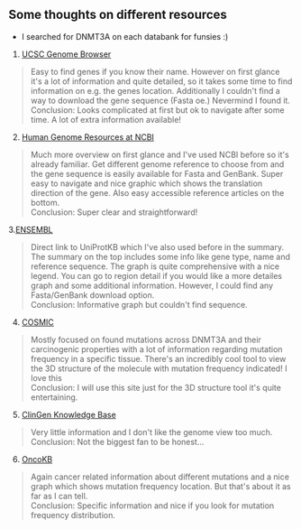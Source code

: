 ## Some thoughts on different resources

* I searched for DNMT3A on each databank for funsies :)

1. [UCSC Genome Browser](http://genome.ucsc.edu/)

> Easy to find genes if you know their name. However on first glance it's a lot of information and quite detailed,
so it takes some time to find information on e.g. the genes location.
Additionally I couldn't find a way to download the gene sequence (Fasta oe.) Nevermind I found it. <br />
Conclusion: Looks complicated at first but ok to navigate after some time. A lot of extra information available!

2. [Human Genome Resources at NCBI](https://www.ncbi.nlm.nih.gov/projects/genome/guide/human/)

> Much more overview on first glance and I've used NCBI before so it's already familiar. Get different genome reference to choose from
and the gene sequence is easily available for Fasta and GenBank. Super easy to navigate and nice graphic which shows the translation direction of the gene.
Also easy accessible reference articles on the bottom.<br />
Conclusion: Super clear and straightforward!


3.[ENSEMBL](http://www.ensembl.org/Human/Search/Results?q=;site=ensembl;facet_species=Human)

> Direct link to UniProtKB which I've also used before in the summary. The summary on the top includes some info like
gene type, name and reference sequence. The graph is quite comprehensive with a nice legend. You can go to region detail if you
would like a more detailes graph and some additional information. However, I could find any Fasta/GenBank download option.<br />
Conclusion: Informative graph but couldn't find sequence.


4. [COSMIC](https://cancer.sanger.ac.uk/cosmic)

> Mostly focused on found mutations across DNMT3A and their carcinogenic properties with a lot of information regarding mutation
frequency in a specific tissue. There's an incredibly cool tool to view the
3D structure of the molecule with mutation frequency indicated! I love this<br />
Conclusion: I will use this site just for the 3D structure tool it's quite entertaining.

5. [ClinGen Knowledge Base](https://www.clinicalgenome.org/)

> Very little information and I don't like the genome view too much. <br />
Conclusion: Not the biggest fan to be honest...

6. [OncoKB](https://www.oncokb.org/)<p>

> Again cancer related information about different mutations and a nice graph which shows mutation frequency location.
But that's about it as far as I can tell.<br />
Conclusion: Specific information and nice if you look for mutation frequency distribution.
